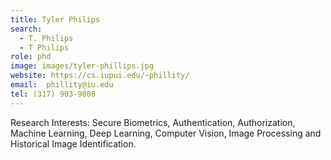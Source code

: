 ```yaml
---
title: Tyler Philips
search:
  - T. Philips
  - T Philips
role: phd
image: images/tyler-phillips.jpg
website: https://cs.iupui.edu/~phillity/
email:  phillity@iu.edu
tel: (317) 903-9808
---
```


Research Interests: Secure Biometrics, Authentication, Authorization, Machine Learning, Deep Learning, Computer Vision, Image Processing and Historical Image Identification.
